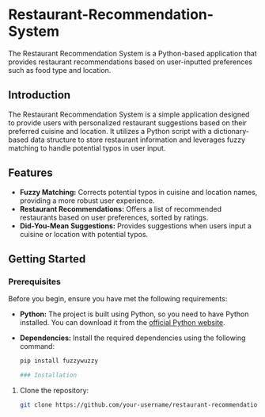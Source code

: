 # Restaurant-Recommendation-System
The Restaurant Recommendation System is a Python-based application that provides restaurant recommendations based on user-inputted preferences such as food type and location.

## Introduction

The Restaurant Recommendation System is a simple application designed to provide users with personalized restaurant suggestions based on their preferred cuisine and location. It utilizes a Python script with a dictionary-based data structure to store restaurant information and leverages fuzzy matching to handle potential typos in user input.

## Features

- **Fuzzy Matching:** Corrects potential typos in cuisine and location names, providing a more robust user experience.
- **Restaurant Recommendations:** Offers a list of recommended restaurants based on user preferences, sorted by ratings.
- **Did-You-Mean Suggestions:** Provides suggestions when users input a cuisine or location with potential typos.

## Getting Started

### Prerequisites
Before you begin, ensure you have met the following requirements:

- **Python:** The project is built using Python, so you need to have Python installed. You can download it from the [official Python website](https://www.python.org/downloads/).

- **Dependencies:** Install the required dependencies using the following command:

  ```bash
  pip install fuzzywuzzy

  ### Installation

1. Clone the repository:

   ```bash
   git clone https://github.com/your-username/restaurant-recommendation-system.git
